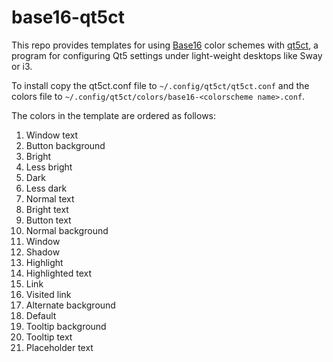 # base16-qt5ct

This repo provides templates for using
[Base16](https://github.com/chriskempson/base16) color schemes with
[qt5ct](https://sourceforge.net/projects/qt5ct/), a program for configuring Qt5
settings under light-weight desktops like Sway or i3.

To install copy the qt5ct.conf file to `~/.config/qt5ct/qt5ct.conf` and the
colors file to `~/.config/qt5ct/colors/base16-<colorscheme name>.conf`.

The colors in the template are ordered as follows:

1. Window text
2. Button background
3. Bright
4. Less bright
5. Dark
6. Less dark
7. Normal text
8. Bright text
9. Button text
10. Normal background
11. Window
12. Shadow
13. Highlight
14. Highlighted text
15. Link
16. Visited link
17. Alternate background
18. Default
19. Tooltip background
20. Tooltip text
21. Placeholder text
